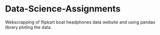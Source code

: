 # Data-Science-Assignments
Webscrapping of flipkart boat headphones data website and using pandas library ploting the data.

